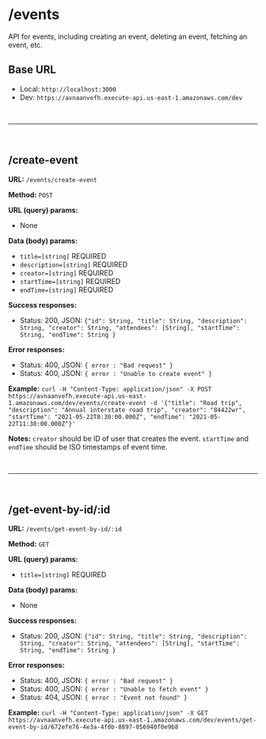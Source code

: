 # /events

API for events, including creating an event, deleting an event, fetching an event, etc.

## Base URL

- Local: `http://localhost:3000`
- Dev: `https://avnaanvefh.execute-api.us-east-1.amazonaws.com/dev`

<br /><hr /><br />

## /create-event

**URL:** `/events/create-event`

**Method:** `POST`

**URL (query) params:**

- None

**Data (body) params:**

- `title=[string]` REQUIRED
- `description=[string]` REQUIRED
- `creator=[string]` REQUIRED
- `startTime=[string]` REQUIRED
- `endTime=[string]` REQUIRED

**Success responses:**

- Status: 200, JSON: `{"id": String, "title": String, "description": String, "creator": String, "attendees": [String], "startTime": String, "endTime": String }`

**Error responses:**

- Status: 400, JSON: `{ error : "Bad request" }`
- Status: 400, JSON: `{ error : "Unable to create event" }`

**Example:** `curl -H "Content-Type: application/json" -X POST https://avnaanvefh.execute-api.us-east-1.amazonaws.com/dev/events/create-event -d '{"title": "Road trip", "description": "Annual interstate road trip", "creator": "84422wr", "startTime": "2021-05-22T8:30:00.000Z", "endTime": "2021-05-22T11:30:00.000Z"}'`

**Notes:** `creator` should be ID of user that creates the event. `startTime` and `endTime` should be ISO timestamps of event time.

<br /><hr /><br />

## /get-event-by-id/:id

**URL:** `/events/get-event-by-id/:id`

**Method:** `GET`

**URL (query) params:**

- `title=[string]` REQUIRED

**Data (body) params:**

- None

**Success responses:**

- Status: 200, JSON: `{"id": String, "title": String, "description": String, "creator": String, "attendees": [String], "startTime": String, "endTime": String }`

**Error responses:**

- Status: 400, JSON: `{ error : "Bad request" }`
- Status: 400, JSON: `{ error : "Unable to fetch event" }`
- Status: 404, JSON: `{ error : "Event not found" }`

**Example:** `curl -H "Content-Type: application/json" -X GET https://avnaanvefh.execute-api.us-east-1.amazonaws.com/dev/events/get-event-by-id/672efe76-4e3a-4f0b-8897-056940f0e9b8`
